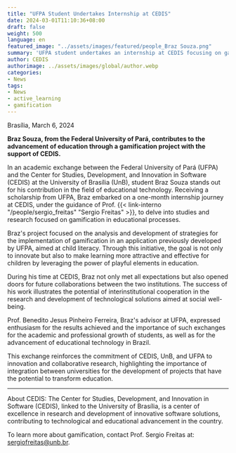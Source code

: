 ```yaml
---
title: "UFPA Student Undertakes Internship at CEDIS"
date: 2024-03-01T11:10:36+08:00
draft: false
weight: 500
language: en
featured_image: "../assets/images/featured/people_Braz Souza.png"
summary: 'UFPA student undertakes an internship at CEDIS focusing on gamification for literacy'
author: CEDIS
authorimage: ../assets/images/global/author.webp
categories: 
- News
tags: 
- News
- active_learning
- gamification
---
```

Brasília, March 6, 2024

**Braz Souza, from the Federal University of Pará, contributes to the advancement of education through a gamification project with the support of CEDIS.**

In an academic exchange between the Federal University of Pará (UFPA) and the Center for Studies, Development, and Innovation in Software (CEDIS) at the University of Brasília (UnB), student Braz Souza stands out for his contribution in the field of educational technology. Receiving a scholarship from UFPA, Braz embarked on a one-month internship journey at CEDIS, under the guidance of Prof. {{< link-interno "/people/sergio_freitas" "Sergio Freitas" >}}, to delve into studies and research focused on gamification in educational processes.

Braz's project focused on the analysis and development of strategies for the implementation of gamification in an application previously developed by UFPA, aimed at child literacy. Through this initiative, the goal is not only to innovate but also to make learning more attractive and effective for children by leveraging the power of playful elements in education.

During his time at CEDIS, Braz not only met all expectations but also opened doors for future collaborations between the two institutions. The success of his work illustrates the potential of interinstitutional cooperation in the research and development of technological solutions aimed at social well-being.

Prof. Benedito Jesus Pinheiro Ferreira, Braz's advisor at UFPA, expressed enthusiasm for the results achieved and the importance of such exchanges for the academic and professional growth of students, as well as for the advancement of educational technology in Brazil.

This exchange reinforces the commitment of CEDIS, UnB, and UFPA to innovation and collaborative research, highlighting the importance of integration between universities for the development of projects that have the potential to transform education.

---

About CEDIS:
The Center for Studies, Development, and Innovation in Software (CEDIS), linked to the University of Brasília, is a center of excellence in research and development of innovative software solutions, contributing to technological and educational advancement in the country.

To learn more about gamification, contact Prof. Sergio Freitas at: [sergiofreitas@unb.br](mailto:sergiofreitas@unb.br).